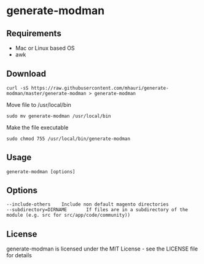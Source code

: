 generate-modman
===============

Requirements
------------
- Mac or Linux based OS
- awk


Download
--------

    curl -sS https://raw.githubusercontent.com/mhauri/generate-modman/master/generate-modman > generate-modman

Move file to /usr/local/bin

    sudo mv generate-modman /usr/local/bin

Make the file executable
    
    sudo chmod 755 /usr/local/bin/generate-modman

Usage
-----

    generate-modman [options]


Options
-------
    --include-others    Include non default magento directories
    --subdirectory=DIRNAME       If files are in a subdirectory of the module (e.g. src for src/app/code/community))

License
-------

generate-modman is licensed under the MIT License - see the LICENSE file for details
